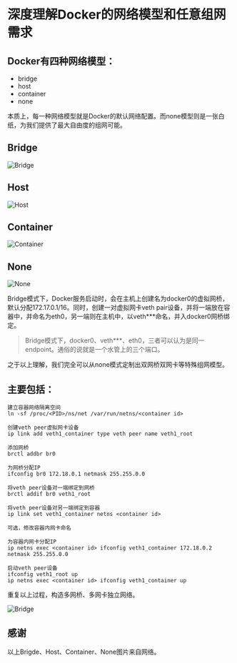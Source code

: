 # 深度理解Docker的网络模型和任意组网需求

## Docker有四种网络模型：
* bridge
* host
* container
* none

本质上，每一种网络模型就是Docker的默认网络配置。而none模型则是一张白纸，为我们提供了最大自由度的组网可能。

## Bridge
![Bridge](pic.png)
## Host
![Host](pic2.png)
## Container
![Container](pic3.png)
## None
![None](pic4.png)

Bridge模式下，Docker服务启动时，会在主机上创建名为docker0的虚拟网桥，默认分配172.17.0.1/16。同时，创建一对虚拟网卡veth pair设备，并将一端放在容器中，并命名为eth0，另一端则在主机中，以veth***命名，并入docker0网桥绑定。

> Bridge模式下，docker0、veth***、eth0，三者可以认为是同一endpoint。通俗的说就是一个水管上的三个端口。

之于以上理解，我们完全可以从none模式定制出双网桥双网卡等特殊组网模型。

## 主要包括：
```
建立容器网络隔离空间
ln -sf /proc/<PID>/ns/net /var/run/netns/<container id>

创建veth peer虚拟网卡设备
ip link add veth1_container type veth peer name veth1_root

添加网桥
brctl addbr br0

为网桥分配IP
ifconfig br0 172.18.0.1 netmask 255.255.0.0

将veth peer设备对一端绑定到网桥
brctl addif br0 veth1_root

将veth peer设备对另一端绑定到容器
ip link set veth1_container netns <container id>

可选，修改容器内网卡命名

为容器内网卡分配IP
ip netns exec <container id> ifconfig veth1_container 172.18.0.2 netmask 255.255.0.0

启动veth peer设备
ifconfig veth1_root up
ip netns exec <container id> ifconfig veth1_container up
```

重复以上过程，构造多网桥、多网卡独立网络。

![Bridge](pic5.png)

## 感谢

以上Brigde、Host、Container、None图片来自网络。
